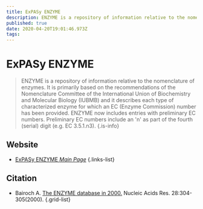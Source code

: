 ```yaml
---
title: ExPASy ENZYME
description: ENZYME is a repository of information relative to the nomenclature of enzymes.
published: true
date: 2020-04-20T19:01:46.973Z
tags: 
---
```


# ExPASy ENZYME

> ENZYME is a repository of information relative to the nomenclature of enzymes. It is primarily based on the recommendations of the Nomenclature Committee of the International Union of Biochemistry and Molecular Biology (IUBMB) and it describes each type of characterized enzyme for which an EC (Enzyme Commission) number has been provided.
&NewLine;
ENZYME now includes entries with preliminary EC numbers. Preliminary EC numbers include an 'n' as part of the fourth (serial) digit (e.g. EC 3.5.1.n3).
{.is-info}



## Website

- [ExPASy ENZYME *Main Page*](https://enzyme.expasy.org/)
{.links-list}

## Citation

- Bairoch A. [The ENZYME database in 2000.](https://academic.oup.com/nar/article/28/1/304/2384392) Nucleic Acids Res. 28:304-305(2000).
{.grid-list}